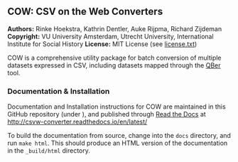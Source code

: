 ## COW: CSV on the Web Converters
**Authors:**    Rinke Hoekstra, Kathrin Dentler, Auke Rijpma, Richard Zijdeman
**Copyright:**  VU University Amsterdam, Utrecht University, International Institute for Social History
**License:**    MIT License (see [license.txt](license.txt))

COW is a comprehensive utility package for batch  conversion of multiple datasets expressed in CSV, including datasets mapped through the [QBer](https://github.com/CLARIAH/QBer) tool.

### Documentation & Installation

Documentation and Installation instructions for COW are maintained in this GitHub repository (under <docs>), and published through [Read the Docs](http://readthedocs.org) at <http://csvw-converter.readthedocs.io/en/latest/>

To build the documentation from source, change into the `docs` directory, and run `make html`. This should produce an HTML version of the documentation in the `_build/html` directory.
